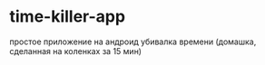 # time-killer-app
простое приложение на андроид убивалка времени (домашка, сделанная на коленках за 15 мин)
